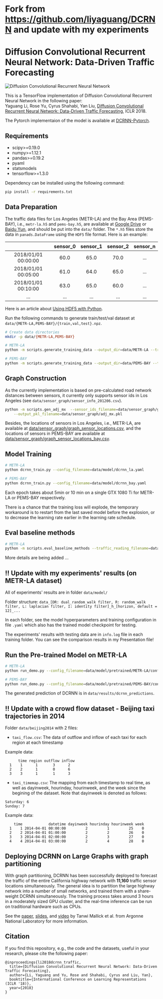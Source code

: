 # Fork from https://github.com/liyaguang/DCRNN and update with my experiments
# Diffusion Convolutional Recurrent Neural Network: Data-Driven Traffic Forecasting

![Diffusion Convolutional Recurrent Neural Network](figures/model_architecture.jpg "Model Architecture")

This is a TensorFlow implementation of Diffusion Convolutional Recurrent Neural Network in the following paper: \
Yaguang Li, Rose Yu, Cyrus Shahabi, Yan Liu, [Diffusion Convolutional Recurrent Neural Network: Data-Driven Traffic Forecasting](https://arxiv.org/abs/1707.01926), ICLR 2018.

The Pytorch implementaion of the model is available at [DCRNN-Pytorch](https://github.com/chnsh/DCRNN_PyTorch).

## Requirements
- scipy>=0.19.0
- numpy>=1.12.1
- pandas>=0.19.2
- pyaml
- statsmodels
- tensorflow>=1.3.0


Dependency can be installed using the following command:
```bash
pip install -r requirements.txt
```

## Data Preparation
The traffic data files for Los Angeles (METR-LA) and the Bay Area (PEMS-BAY), i.e., `metr-la.h5` and `pems-bay.h5`, are available at [Google Drive](https://drive.google.com/open?id=10FOTa6HXPqX8Pf5WRoRwcFnW9BrNZEIX) or [Baidu Yun](https://pan.baidu.com/s/14Yy9isAIZYdU__OYEQGa_g), and should be
put into the `data/` folder.
The `*.h5` files store the data in `panads.DataFrame` using the `HDF5` file format. Here is an example:

|                     | sensor_0 | sensor_1 | sensor_2 | sensor_n |
|:-------------------:|:--------:|:--------:|:--------:|:--------:|
| 2018/01/01 00:00:00 |   60.0   |   65.0   |   70.0   |    ...   |
| 2018/01/01 00:05:00 |   61.0   |   64.0   |   65.0   |    ...   |
| 2018/01/01 00:10:00 |   63.0   |   65.0   |   60.0   |    ...   |
|         ...         |    ...   |    ...   |    ...   |    ...   |


Here is an article about [Using HDF5 with Python](https://medium.com/@jerilkuriakose/using-hdf5-with-python-6c5242d08773).

Run the following commands to generate train/test/val dataset at  `data/{METR-LA,PEMS-BAY}/{train,val,test}.npz`.
```bash
# Create data directories
mkdir -p data/{METR-LA,PEMS-BAY}

# METR-LA
python -m scripts.generate_training_data --output_dir=data/METR-LA --traffic_df_filename=data/metr-la.h5

# PEMS-BAY
python -m scripts.generate_training_data --output_dir=data/PEMS-BAY --traffic_df_filename=data/pems-bay.h5
```

## Graph Construction
 As the currently implementation is based on pre-calculated road network distances between sensors, it currently only
 supports sensor ids in Los Angeles (see `data/sensor_graph/sensor_info_201206.csv`).
```bash
python -m scripts.gen_adj_mx  --sensor_ids_filename=data/sensor_graph/graph_sensor_ids.txt --normalized_k=0.1\
    --output_pkl_filename=data/sensor_graph/adj_mx.pkl
```
Besides, the locations of sensors in Los Angeles, i.e., METR-LA, are available at [data/sensor_graph/graph_sensor_locations.csv](https://github.com/liyaguang/DCRNN/blob/master/data/sensor_graph/graph_sensor_locations.csv), and the locations of sensors in PEMS-BAY are available at [data/sensor_graph/graph_sensor_locations_bay.csv](https://github.com/liyaguang/DCRNN/blob/master/data/sensor_graph/graph_sensor_locations_bay.csv).

## Model Training
```bash
# METR-LA
python dcrnn_train.py --config_filename=data/model/dcrnn_la.yaml

# PEMS-BAY
python dcrnn_train.py --config_filename=data/model/dcrnn_bay.yaml
```
Each epoch takes about 5min or 10 min on a single GTX 1080 Ti for METR-LA or PEMS-BAY respectively. 

There is a chance that the training loss will explode, the temporary workaround is to restart from the last saved model before the explosion, or to decrease the learning rate earlier in the learning rate schedule. 


## Eval baseline methods
```bash
# METR-LA
python -m scripts.eval_baseline_methods --traffic_reading_filename=data/metr-la.h5
```
More details are being added ...

## !! Update with my experiments' results (on METR-LA dataset)
All of experiments' results are in folder `data/model/`

Folder structure: `data_[DR: dual_random_walk filter, R: random_walk filter, L: laplacian filter, I: identity filter]_h_[horizon, default = 12]_...`

In each folder, see the model hyperparameters and training configuration in file `.yaml` which also has the trained model checkpoint for testing.

The experiments' results with testing data are in `info.log` file in each training folder. You can see the comparison results in my Presentation file!

## Run the Pre-trained Model on METR-LA

```bash
# METR-LA
python run_demo.py --config_filename=data/model/pretrained/METR-LA/config.yaml

# PEMS-BAY
python run_demo.py --config_filename=data/model/pretrained/PEMS-BAY/config.yaml
```
The generated prediction of DCRNN is in `data/results/dcrnn_predictions`.

## !! Update with a crowd flow dataset - Beijing taxi trajectories in 2014
Folder `data/beijing2014` with 2 files: 
- `taxi_flow.csv`: The data of outflow and inflow of each taxi for each region at each timestamp

Example data:
```
      time region outflow inflow
  1    1      1       3      2
  2    2      1       0      6
  3    3      1       1      3
```
- `taxi_timemap.csv`: The mapping from each timestamp to real time, as well as dayinweek, hourinday, hourinweek, and the week since the begining of the dataset.
Note that dayinweek is denoted as follows:
```Mon -> Friday: 1 -> 5
Saturday: 6
Sunday: 7
```

Example data:
```
    time            datetime dayinweek hourinday hourinweek week
  1    1 2014-04-01 00:00:00         2         1         25    0
  2    2 2014-04-01 01:00:00         2         2         26    0
  3    3 2014-04-01 02:00:00         2         3         27    0
  4    4 2014-04-01 03:00:00         2         4         28    0
```

## Deploying DCRNN on Large Graphs with graph partitioning

With graph partitioning, DCRNN has been successfully deployed to forecast the traffic of the entire California highway network with **11,160** traffic sensor locations simultaneously. The general idea is to partition the large highway network into a number of small networks, and trained them with a share-weight DCRNN simultaneously. The training process takes around 3 hours in a moderately sized GPU cluster, and the real-time inference can be run on traditional hardware such as CPUs.

See the [paper](https://arxiv.org/pdf/1909.11197.pdf "GRAPH-PARTITIONING-BASED DIFFUSION CONVOLUTION RECURRENT NEURAL NETWORK FOR LARGE-SCALE TRAFFIC FORECASTING"), [slides](https://press3.mcs.anl.gov/atpesc/files/2019/08/ATPESC_2019_Track-8_11_8-9_435pm_Mallick-DCRNN_for_Traffic_Forecasting.pdf), and [video](https://www.youtube.com/watch?v=liJNNtJGTZU&list=PLGj2a3KTwhRapjzPcxSbo7FxcLOHkLcNt&index=10) by Tanwi Mallick et al. from Argonne National Laboratory for more information.


## Citation

If you find this repository, e.g., the code and the datasets, useful in your research, please cite the following paper:
```
@inproceedings{li2018dcrnn_traffic,
  title={Diffusion Convolutional Recurrent Neural Network: Data-Driven Traffic Forecasting},
  author={Li, Yaguang and Yu, Rose and Shahabi, Cyrus and Liu, Yan},
  booktitle={International Conference on Learning Representations (ICLR '18)},
  year={2018}
}
```
